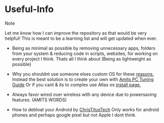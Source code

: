 # Useful-Info

> [!NOTE]
> Let me know how I can improve the repository as that would be very helpful! 
> This is meant to be a learning list and will get updated when ever.

- Being as minimal as possible by removing unnecessary apps, folders from your system & reducing code in scripts, websites, for working on every project I think. Thats all I think about (Being as lightweight as possible)

- Why you shouldnt use someone elses custom OS for these [reasons.](/Dont-use-customos.md)
    Instead the best solution is to create your own with [Amits PC Tuning Guide](https://github.com/amitxv/PC-Tuning) Or if you cant & its to complex use Atlas os [install page.](https://docs.atlasos.net/getting-started/installation/)

- Always favor wired over wireless with any device due to powersaving features. (AMITS WORDS)

- How to debloat your Android by [ChrisTitusTech](https://youtu.be/MFbXFG2xDJI?si=MPmXAK_FOMqV2hZP) Only works for android phones and perhaps google pixel but not Apple I dont think.
